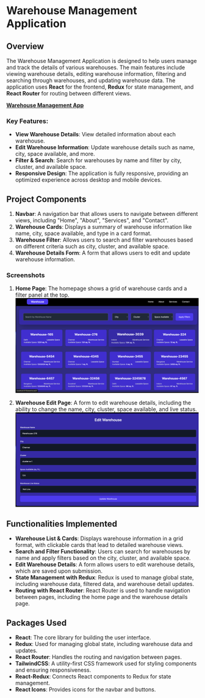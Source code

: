 # Warehouse Management Application

## Overview

The Warehouse Management Application is designed to help users manage and track the details of various warehouses. The main features include viewing warehouse details, editing warehouse information, filtering and searching through warehouses, and updating warehouse data. The application uses **React** for the frontend, **Redux** for state management, and **React Router** for routing between different views.


[**Warehouse Management App**](https://warehouses-sddz.vercel.app/)

### Key Features:
- **View Warehouse Details**: View detailed information about each warehouse.
- **Edit Warehouse Information**: Update warehouse details such as name, city, space available, and more.
- **Filter & Search**: Search for warehouses by name and filter by city, cluster, and available space.
- **Responsive Design**: The application is fully responsive, providing an optimized experience across desktop and mobile devices.

## Project Components

1. **Navbar**: A navigation bar that allows users to navigate between different views, including "Home", "About", "Services", and "Contact".
2. **Warehouse Cards**: Displays a summary of warehouse information like name, city, space available, and type in a card format.
3. **Warehouse Filter**: Allows users to search and filter warehouses based on different criteria such as city, cluster, and available space.
4. **Warehouse Details Form**: A form that allows users to edit and update warehouse information.

### Screenshots

1. **Home Page**: The homepage shows a grid of warehouse cards and a filter panel at the top.
   ![Home Page](./src/assets/HomePage.png)

2. **Warehouse Edit Page**: A form to edit warehouse details, including the ability to change the name, city, cluster, space available, and live status.
   ![Warehouse Edit Page](./src/assets/editPage.png)


## Functionalities Implemented

- **Warehouse List & Cards**: Displays warehouse information in a grid format, with clickable cards that lead to detailed warehouse views.
- **Search and Filter Functionality**: Users can search for warehouses by name and apply filters based on the city, cluster, and available space.
- **Edit Warehouse Details**: A form allows users to edit warehouse details, which are saved upon submission.
- **State Management with Redux**: Redux is used to manage global state, including warehouse data, filtered data, and warehouse detail updates.
- **Routing with React Router**: React Router is used to handle navigation between pages, including the home page and the warehouse details page.

## Packages Used

- **React**: The core library for building the user interface.
- **Redux**: Used for managing global state, including warehouse data and updates.
- **React Router**: Handles the routing and navigation between pages.
- **TailwindCSS**: A utility-first CSS framework used for styling components and ensuring responsiveness.
- **React-Redux**: Connects React components to Redux for state management.
- **React Icons**: Provides icons for the navbar and buttons.

